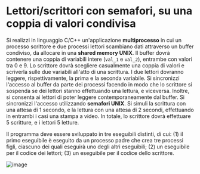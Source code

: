 # Lettori/scrittori con semafori, su una coppia di valori condivisa

Si realizzi in linguaggio C/C++ un'applicazione **multiprocesso** in cui
un processo scrittore e due processi lettori scambiano dati attraverso
un buffer condiviso, da allocare in una **shared memory UNIX**. Il
buffer dovrà contenere una coppia di variabili intere (`val_1` e
`val_2`), entrambe con valori tra 0 e 9. Lo scrittore dovrà scegliere
casualmente una coppia di valori e scriverla sulle due variabili
all'atto di una scrittura. I due lettori dovranno leggere,
rispettivamente, la prima e la seconda variabile. Si sincronizzi
l'accesso al buffer da parte dei processi facendo in modo che lo
scrittore si sospenda se dei lettori stanno effettuando una lettura, e
viceversa. Inoltre, si consenta ai lettori di poter leggere
contemporaneamente dal buffer. Si sincronizzi l'accesso utilizzando
**semafori UNIX**. Si simuli la scrittura con una attesa di 1 secondo, e
la lettura con una attesa di 2 secondi, effettuando in entrambi i casi
una stampa a video. In totale, lo scrittore dovrà effettuare 5
scritture, e i lettori 5 letture.

Il programma deve essere sviluppato in tre eseguibili distinti, di cui:
(1) il primo eseguibile è eseguito da un processo padre che crea tre
processi figli, ciascuno dei quali eseguirà uno degli altri eseguibili;
(2) un eseguibile per il codice dei lettori; (3) un eseguibile per il
codice dello scrittore.

![image](/images/ambiente_globale/lettori_scrittori/lettori-scrittori_con_semafori_su_una_coppia_di_valori_condivisa.png)
